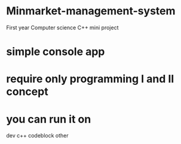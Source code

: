 # Minmarket-management-system
First year Computer science C++ mini project

# simple console app
# require only programming I and II concept
# you can run it on
 dev c++
 codeblock
 other
